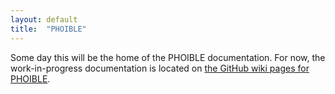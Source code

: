 ```yaml
---
layout: default
title:  "PHOIBLE"
---
```


Some day this will be the home of the PHOIBLE documentation. For now, the work-in-progress documentation is located on [the GitHub wiki pages for PHOIBLE](https://github.com/phoible/phoible/wiki/About-PHOIBLE).
